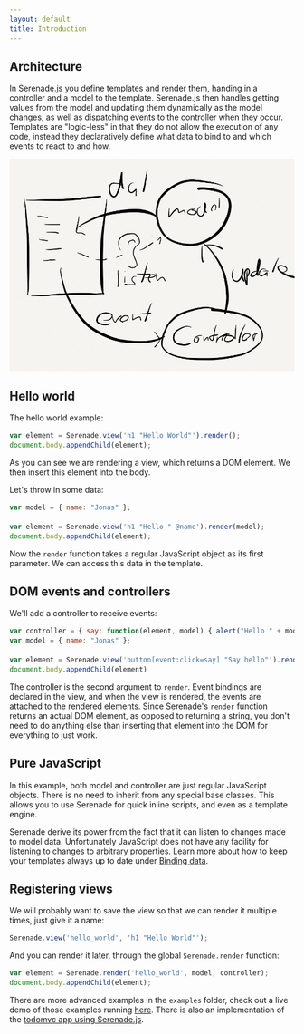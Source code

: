 ```yaml
---
layout: default
title: Introduction
---
```


## Architecture

In Serenade.js you define templates and render them, handing in a controller
and a model to the template. Serenade.js then handles getting values from the
model and updating them dynamically as the model changes, as well as
dispatching events to the controller when they occur. Templates are
"logic-less" in that they do not allow the execution of any code, instead they
declaratively define what data to bind to and which events to react to and how.

![Architecture](images/architecture.jpg)

## Hello world

The hello world example:

``` javascript
var element = Serenade.view('h1 "Hello World"').render();
document.body.appendChild(element);
```

As you can see we are rendering a view, which returns a DOM element. We then
insert this element into the body.

Let's throw in some data:

``` javascript
var model = { name: "Jonas" };

var element = Serenade.view('h1 "Hello " @name').render(model);
document.body.appendChild(element);
```

Now the `render` function takes a regular JavaScript object as its first
parameter.  We can access this data in the template.

## DOM events and controllers

We'll add a controller to receive events:

``` javascript
var controller = { say: function(element, model) { alert("Hello " + model.name) } };
var model = { name: "Jonas" };

var element = Serenade.view('button[event:click=say] "Say hello"').render(model, controller)
document.body.appendChild(element)
```

The controller is the second argument to `render`. Event bindings are declared
in the view, and when the view is rendered, the events are attached to the
rendered elements. Since Serenade's `render` function returns an actual DOM
element, as opposed to returning a string, you don't need to do anything else
than inserting that element into the DOM for everything to just work.

## Pure JavaScript

In this example, both model and controller are just regular JavaScript objects.
There is no need to inherit from any special base classes. This allows you to
use Serenade for quick inline scripts, and even as a template engine.

Serenade derive its power from the fact that it can listen to changes made to
model data. Unfortunately JavaScript does not have any facility for listening
to changes to arbitrary properties. Learn more about how to keep your templates
always up to date under [Binding data](binding_data.html).

## Registering views

We will probably want to save the view so that we can render it multiple times,
just give it a name:

``` javascript
Serenade.view('hello_world', 'h1 "Hello World"');
```

And you can render it later, through the global `Serenade.render` function:

``` javascript
var element = Serenade.render('hello_world', model, controller);
document.body.appendChild(element);
```

There are more advanced examples in the `examples` folder, check out a live
demo of those examples running [here](http://serenade.herokuapp.com/). There is
also an implementation of the [todomvc app using
Serenade.js](https://github.com/elabs/serenade_todomvc).

